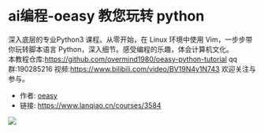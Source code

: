 # ai编程-oeasy 教您玩转 python

深入底层的专业Python3 课程。从零开始，在 Linux 环境中使用 Vim，一步步带你玩转脚本语言 Python，深入细节。感受编程的乐趣，体会计算机文化。  
本教程仓库:https://github.com/overmind1980/oeasy-python-tutorial
qq群:190285216
视频:https://www.bilibili.com/video/BV19N4y1N743
欢迎关注与参与。

- 作者: [oeasy](https://www.lanqiao.cn/users/1190679/)
- 链接: https://www.lanqiao.cn/courses/3584

![](https://dn-simplecloud.shiyanlou.com/assets/1642383644527_a8307857e9d44f990f5f6263c74c28d0)